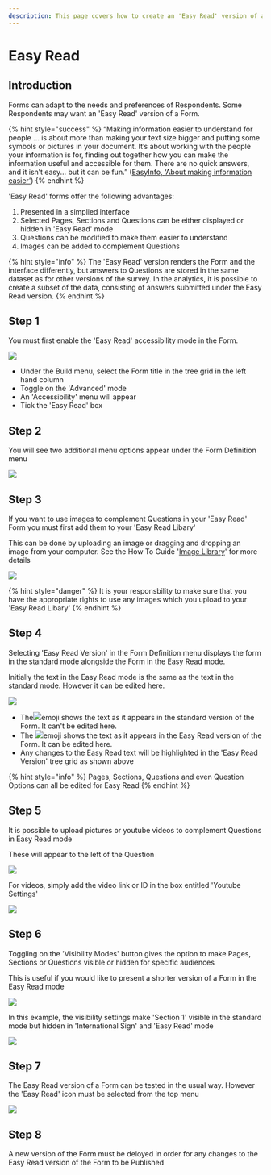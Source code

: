 ```yaml
---
description: This page covers how to create an 'Easy Read' version of a Form
---
```


# Easy Read

## Introduction

Forms can adapt to the needs and preferences of Respondents.  Some Respondents may want an 'Easy Read' version of a Form. &#x20;

{% hint style="success" %}
“Making information easier to understand for people ... is about more than making your text size bigger and putting some symbols or pictures in your document.  It’s about working with the people your information is for, finding out together how you can make the information useful and accessible for them. There are no quick answers, and it isn’t easy... but it can be fun.” ([EasyInfo, ‘About making information easier’](https://assets.publishing.service.gov.uk/government/uploads/system/uploads/attachment\_data/file/215923/dh\_121927.pdf))
{% endhint %}

'Easy Read' forms offer the following advantages:

1. Presented in a simplied interface
2. Selected Pages, Sections and Questions can be either displayed or hidden in 'Easy Read' mode
3. Questions can be modified to make them easier to understand
4. Images can be added to complement Questions

{% hint style="info" %}
The 'Easy Read' version renders the Form and the interface differently, but answers to Questions are stored in the same dataset as for other versions of the survey. In the analytics, it is possible to create a subset of the data, consisting of answers submitted under the Easy Read version.
{% endhint %}

## Step 1

You must first enable the 'Easy Read' accessibility mode in the Form.  &#x20;

![](<../../.gitbook/assets/image (308) (1) (1) (1) (1) (1) (1) (1).png>)

* Under the Build menu, select the Form title in the tree grid in the left hand column
* Toggle on the 'Advanced' mode
* An 'Accessibility' menu will appear
* Tick the 'Easy Read' box

## Step 2

You will see two additional menu options appear under the Form Definition menu

![](<../../.gitbook/assets/image (317) (1) (1) (1) (1) (1) (1) (1).png>)

## Step 3

If you want to use images to complement Questions in your 'Easy Read' Form you must first add them to your 'Easy Read Libary'

This can be done by uploading an image or dragging and dropping an image from your computer.  See the How To Guide '[Image Library](image-library.md)' for more details

![](<../../.gitbook/assets/image (298) (1) (1) (1).png>)

{% hint style="danger" %}
It is your responsbility to make sure that you have the appropriate rights to use any images which you upload to your 'Easy Read Libary'
{% endhint %}

## Step 4

Selecting 'Easy Read Version' in the Form Definition menu displays the form in the standard mode alongside the Form in the Easy Read mode.

Initially the text in the Easy Read mode is the same as the text in the standard mode.  However it can be edited here.

![](<../../.gitbook/assets/image (307) (1) (1) (1) (1).png>)

* The![](<../../.gitbook/assets/image (302) (1) (1) (1) (1).png>)emoji shows the text as it appears in the standard version of the Form.  It can't be edited here.
* The ![](<../../.gitbook/assets/image (309) (1) (1) (1) (1) (1) (1) (1) (1) (1).png>)emoji shows the text as it appears in the Easy Read version of the Form.  It can be edited here.
* Any changes to the Easy Read text will be highlighted in the 'Easy Read Version' tree grid as shown above

{% hint style="info" %}
Pages, Sections, Questions and even Question Options can all be edited for Easy Read&#x20;
{% endhint %}

## Step 5

It is possible to upload pictures or youtube videos to complement Questions in Easy Read mode

These will appear to the left of the Question&#x20;

![](<../../.gitbook/assets/image (313) (1) (1) (1) (1) (1).png>)



For videos, simply add the video link or ID in the box entitled 'Youtube Settings'

![](<../../.gitbook/assets/image (303) (1) (1) (1) (1) (1) (1).png>)

## Step 6

Toggling on the 'Visibility Modes' button gives the option to make Pages, Sections or Questions visible or hidden for specific audiences

This is useful if you would like to present a shorter version of a Form in the Easy Read mode&#x20;

![](<../../.gitbook/assets/image (307) (1) (1) (1) (1) (1).png>)

In this example, the visibility settings make 'Section 1' visible in the standard mode but hidden in 'International Sign' and 'Easy Read' mode &#x20;

![](<../../.gitbook/assets/image (308) (1) (1) (1) (1) (1) (1) (1) (1).png>)

## Step 7

The Easy Read version of a Form can be tested in the usual way.  However the 'Easy Read' icon must be selected from the top menu

![](<../../.gitbook/assets/image (316) (1) (1) (1) (1) (1) (1).png>)

## Step 8

A new version of the Form must be deloyed in order for any changes to the Easy Read version of the Form to be Published
